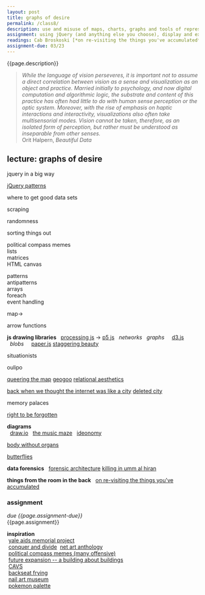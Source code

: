 ```yaml
---  
layout: post  
title: graphs of desire  
permalink: /class8/  
description: use and misuse of maps, charts, graphs and tools of representation. We will use JQuery and other libraries to arrange our information.
assignment: using jQuery (and anything else you choose), display and explore the data set you collected last week (or one that we looked at) in a few different ways.
readings: Cab Broskoski [*on re-visiting the things you've accumulated*](https://thecreativeindependent.com/people/charles-broskoski-on-self-discovery-upon-revisiting-things-youve-accumulated-over-time/)
assignment-due: 03/23
---  
```

<!-- maybe cybernetics lib here?? orit halpern beautiful data kind of thing??? -->

{{page.description}}

> *While the language of vision perseveres, it is important not to assume a direct correlation between vision as a sense and visualization as an object and practice. Married initially to psychology, and now digital computation and algorithmic logic, the substrate and content of this practice has often had little to do with human sense perception or the optic system. Moreover, with the rise of emphasis on haptic interactions and interactivity, visualizations also often take multisensorial modes. Vision cannot be taken, therefore, as an isolated form of perception, but rather must be understood as inseparable from other senses.*  
> Orit Halpern, *Beautiful Data*


## lecture: graphs of desire

jquery in a big way  
  
[jQuery patterns](https://learn.jquery.com/code-organization/concepts/)  
  
where to get good data sets  
  
scraping  
  

  
randomness  
  
sorting things out  
  
political compass memes  
lists  
matrices  
HTML canvas  
  
  
patterns  
antipatterns  
arrays  
foreach  
event handling  
  
map->  
  
arrow functions  

**js drawing libraries**
  [processing js](http://processingjs.org) -> [p5 js](https://p5js.org) 
  *networks*
  *graphs*
    [d3.js]()
  *blobs*
    [paper.js](http://paperjs.org) [staggering beauty](http://www.staggeringbeauty.com)

situationists

oulipo

[queering the map](https://www.queeringthemap.com)
[geogoo](http://geogoo.net)
[relational aesthetics](https://en.wikipedia.org/wiki/Relational_art#cite_note-13)

[back when we thought the internet was like a city](https://www.citylab.com/life/2013/03/back-when-we-thought-internet-was-city/4943/) [deleted city](http://deletedcity.net)

memory palaces


[right to be forgotten](https://techcrunch.com/2014/07/04/digital-theatre/)

**diagrams**  
  [draw.io]()
  [the music maze](http://static.echonest.com/LabyrinthOfGenre/GenreMaze.html)
  [ideonomy]()  

[body without organs](https://d2w9rnfcy7mm78.cloudfront.net/5788294/original_34ad7ec762727159cfbb1212dae1df64.jpg?1577447140?bc=0)

[butterflies](https://marian42.de/butterflies/?0.04443,0.25659,11)


**data forensics**
  [forensic architecture](https://forensic-architecture.org) [killing in umm al hiran](https://forensic-architecture.org/investigation/killing-in-umm-al-hiran)

**things from the room in the back**
  [on re-visiting the things you've accumulated](https://thecreativeindependent.com/people/charles-broskoski-on-self-discovery-upon-revisiting-things-youve-accumulated-over-time/)

### assignment
*due {{page.assignment-due}}*<br>
{{page.assignment}}

**inspiration**  
 [yale aids memorial project](http://yamp.org)  
 [conquer and divide](https://conquer-and-divide.btselem.org)
 [net art anthology](https://anthology.rhizome.org)  
 [political compass memes (many offensive)](https://www.are.na/francis-tseng/political-compasses-other-matrices)  
 [future expansion -- a building about buildings](http://future-expansion.com/#img)  
 [CAVS](http://act.mit.edu/cavs)  
 [backseat frying](http://backseatfrying.net)  
 [nail art museum](https://www.youtube.com/watch?v=40pSU5ZM784)  
 [pokemon palette](http://pokepalettes.com)